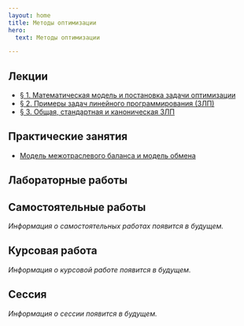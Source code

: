 ```yaml
---
layout: home
title: Методы оптимизации
hero:
  text: Методы оптимизации

---
```


## Лекции

* [§ 1. Математическая модель и постановка задачи оптимизации](./2025/lectures/01/)
* [§ 2. Примеры задач линейного программирования (ЗЛП)](./2025/lectures/02/)
* [§ 3. Общая, стандартная и каноническая ЗЛП](./2025/lectures/03/)

## Практические занятия

* [Модель межотраслевого баланса и модель обмена](./2025/practice/02/)

## Лабораторные работы

## Самостоятельные работы
*Информация о самостоятельных работах появится в будущем.*

## Курсовая работа
*Информация о курсовой работе появится в будущем.*

## Сессия
*Информация о сессии появится в будущем.*